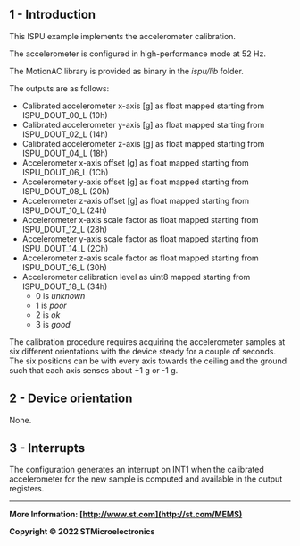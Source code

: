 ## 1 - Introduction

This ISPU example implements the accelerometer calibration.

The accelerometer is configured in high-performance mode at 52 Hz.

The MotionAC library is provided as binary in the *ispu/lib* folder.

The outputs are as follows:

* Calibrated accelerometer x-axis [g] as float mapped starting from ISPU_DOUT_00_L (10h)
* Calibrated accelerometer y-axis [g] as float mapped starting from ISPU_DOUT_02_L (14h)
* Calibrated accelerometer z-axis [g] as float mapped starting from ISPU_DOUT_04_L (18h)
* Accelerometer x-axis offset [g] as float mapped starting from ISPU_DOUT_06_L (1Ch)
* Accelerometer y-axis offset [g] as float mapped starting from ISPU_DOUT_08_L (20h)
* Accelerometer z-axis offset [g] as float mapped starting from ISPU_DOUT_10_L (24h)
* Accelerometer x-axis scale factor as float mapped starting from ISPU_DOUT_12_L (28h)
* Accelerometer y-axis scale factor as float mapped starting from ISPU_DOUT_14_L (2Ch)
* Accelerometer z-axis scale factor as float mapped starting from ISPU_DOUT_16_L (30h)
* Accelerometer calibration level as uint8 mapped starting from ISPU_DOUT_18_L (34h)
  * 0 is *unknown*
  * 1 is *poor*
  * 2 is *ok*
  * 3 is *good*


The calibration procedure requires acquiring the accelerometer samples at six different orientations with the device steady for a couple of seconds. The six positions can be with every axis towards the ceiling and the ground such that each axis senses about +1 g or -1 g.


## 2 - Device orientation

None.


## 3 - Interrupts

The configuration generates an interrupt on INT1 when the calibrated accelerometer for the new sample is computed and available in the output registers.

------

**More Information: [http://www.st.com](http://st.com/MEMS)**

**Copyright © 2022 STMicroelectronics**